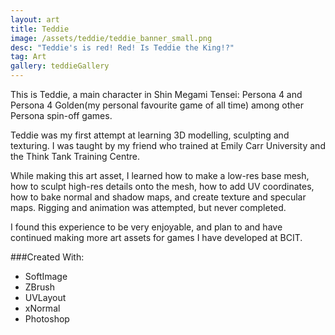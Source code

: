 ```yaml
---
layout: art
title: Teddie
image: /assets/teddie/teddie_banner_small.png
desc: "Teddie's is red! Red! Is Teddie the King!?"
tag: Art
gallery: teddieGallery
---
```

This is Teddie, a main character in Shin Megami Tensei: Persona 4 and Persona 4 Golden(my personal favourite game of all time) among other Persona spin-off games.

Teddie was my first attempt at learning 3D modelling, sculpting and texturing. I was taught by my friend who trained at Emily Carr University and the Think Tank Training Centre.

While making this art asset, I learned how to make a low-res base mesh, how to sculpt high-res details onto the mesh, how to add UV coordinates, how to bake normal and shadow maps, and create texture and specular maps. Rigging and animation was attempted, but never completed.

I found this experience to be very enjoyable, and plan to and have continued making more art assets for games I have developed at BCIT.

###Created With:
* SoftImage
* ZBrush
* UVLayout
* xNormal
* Photoshop
